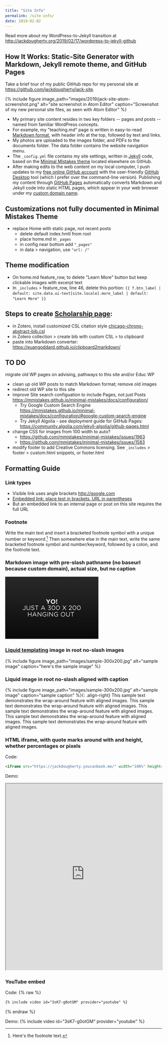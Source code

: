 ```yaml
---
title: "Site Info"
permalink: /site-info/
date: 2019-02-02
---
```

Read more about my WordPress-to-Jekyll transition at <http://jackdougherty.org/2019/02/17/wordpress-to-jekyll-github>

## How It Works: Static-Site Generator with Markdown, Jekyll remote theme, and GitHub Pages
Take a brief tour of my public GitHub repo for my personal site at <https://github.com/jackdougherty/jack-site>.

{% include figure image_path="images/2019/jack-site-atom-screenshot.png" alt="site screenshot in Atom Editor" caption="Screenshot of my new personal site files, as seen with Atom Editor" %}

- My primary site content resides in two key folders -- pages and posts -- named from familiar WordPress concepts.
- For example, my "teaching.md" page is written in easy-to-read [Markdown format](https://en.wikipedia.org/wiki/Markdown), with header info at the top, followed by text and links.
- My photos are uploaded to the images folder, and PDFs to the documents folder. The data folder contains the website navigation menu.
- The `_config.yml` file contains my site settings, written in [Jekyll](https://jekyllrb.com/) code, based on the [Minimal Mistakes theme](https://mmistakes.github.io/minimal-mistakes/) located elsewhere on GitHub.
- After making edits to the web content on my local computer, I push updates to my [free online GitHub account](http://github.com) with the user-friendly [GitHub Desktop](https://desktop.github.com/) tool (which I prefer over the command-line version). Publishing my content through [GitHub Pages](https://pages.github.com/) automatically converts Markdown and Jekyll code into static HTML pages, which appear in your web browser under my [custom domain name](https://help.github.com/articles/using-a-custom-domain-with-github-pages/).


## Customizations not fully documented in Minimal Mistakes Theme
- replace Home with static page, not recent posts
  - delete default index.hmtl from root
  - place home.md in `_pages`
  - in config near bottom add `"_pages"`
  - in data > navigation, use `"url: /"`

## Theme modification
- On home.md feature_row, to delete "Learn More" button but keep clickable images with excerpt text
- In `_includes` > feature_row, line 46, delete this portion: `{{ f.btn_label | default: site.data.ui-text[site.locale].more_label | default: "Learn More" }}`

## Steps to create [Scholarship page](/scholarship/):
- in Zotero, install customized CSL citation style [chicago-chrono-abstract-bib.csl](https://github.com/JackDougherty/zotero-custom-styles)
- in Zotero collection > create bib with custom CSL > to clipboard
- paste into Markdown converter: <https://euangoddard.github.io/clipboard2markdown/>


## TO DO
migrate old WP pages on advising, pathways to this site and/or Educ WP
- clean up old WP posts to match Markdown format; remove old images
- redirect old WP site to this site
- improve Site search configuation to include Pages, not just Posts <https://mmistakes.github.io/minimal-mistakes/docs/configuration/>
  - Try Google Custom Search Engine <https://mmistakes.github.io/minimal-mistakes/docs/configuration/#google-custom-search-engine>
  - Try Jekyll Algolia - see deployment guide for GitHub Pages: <https://community.algolia.com/jekyll-algolia/github-pages.html>
- change CSS for images from 100 width to auto?
  - https://github.com/mmistakes/minimal-mistakes/issues/1963
  - https://github.com/mmistakes/minimal-mistakes/issues/1583
- modify footer to add Creative Commons licensing. See `_includes` > footer > custom.html snippets, or footer.html

## Formatting Guide

### Link types
- Visible link uses angle brackets <http://google.com>
- [Embedded link: place text in brackets, URL in parentheses](http://google.com)
- But an embedded link to an internal page or post on this site requires the full URL

### Footnote
Write the main text and insert a bracketed footnote symbol with a unique number or keyword.[^keyword] Then somewhere else in the main text, write the same bracketed footnote symbol and number/keyword, followed by a colon, and the footnote text.

[^keyword]: Here's the footnote text.

### Markdown image with pre-slash pathname (no baseurl because custom domain), actual size, but no caption
![root image caption](/images/sample-300x200.jpg)

### [Liquid templating](https://jekyllrb.com/docs/liquid/) image in root no-slash images  
{% include figure image_path="images/sample-300x200.jpg" alt="sample image" caption="here's the sample image" %}

### Liquid image in root no-slash aligned with caption
{% include figure image_path="images/sample-300x200.jpg" alt="sample image" caption="sample caption" %}{: .align-right}
This sample text demonstrates the wrap-around feature with aligned images. This sample text demonstrates the wrap-around feature with aligned images. This sample text demonstrates the wrap-around feature with aligned images. This sample text demonstrates the wrap-around feature with aligned images. This sample text demonstrates the wrap-around feature with aligned images.

### HTML iframe, with quote marks around with and height, whether percentages or pixels
Code:
```html
<iframe src="https://jackdougherty.youcanbook.me/" width="100%" height="600px"></iframe>
```
Demo:
<iframe src="https://jackdougherty.youcanbook.me/" width="100%" height="600px"></iframe>

### YouTube embed
Code:
{% raw %}
```markdown
{% include video id="3sK7-g0otGM" provider="youtube" %}
```
{% endraw %}

Demo:
{% include video id="3sK7-g0otGM" provider="youtube" %}
